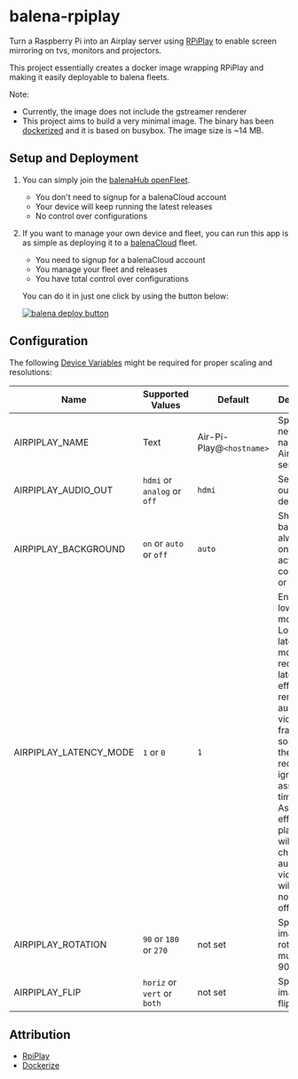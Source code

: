 # balena-rpiplay

Turn a Raspberry Pi into an Airplay server using [RPiPlay](https://github.com/FD-/RPiPlay) to enable screen mirroring on tvs, monitors and projectors.

This project essentially creates a docker image wrapping RPiPlay and making it easily deployable to balena fleets.

Note:

- Currently, the image does not include the gstreamer renderer
- This project aims to build a very minimal image. The binary has been [dockerized](https://github.com/larsks/dockerize) and it is based on busybox. The image size is ~14 MB.


## Setup and Deployment

1. You can simply join the [balenaHub openFleet](https://hub.balena.io/gh_rahul_thakoor/balena-rpiplay). 
     - You don't need to signup for a balenaCloud account 
     - Your device will keep running the latest releases
     - No control over configurations

2. If you want to manage your own device and fleet, you can run this app is as simple as deploying it to a [balenaCloud](https://www.balena.io/cloud) fleet. 
     - You need to signup for a balenaCloud account
     - You manage your fleet and releases
     - You have total control over configurations

    You can do it in just one click by using the button below:

    [![balena deploy button](https://www.balena.io/deploy.svg)](https://dashboard.balena-cloud.com/deploy?repoUrl=https://github.com/rahul-thakoor/balena-rpiplay)




## Configuration

The following [Device Variables](https://www.balena.io/docs/learn/manage/variables/#variables) might be required for proper scaling and resolutions:

|  Name | Supported Values  | Default  | Description
|---|---|--- |---
|  AIRPIPLAY_NAME |  Text |  Air-Pi-Play@`<hostname>` |  Specify the network name of the AirPlay server
|  AIRPIPLAY_AUDIO_OUT |`hdmi` or `analog` or `off`  | `hdmi` | Set audio output device
| AIRPIPLAY_BACKGROUND  | `on` or `auto` or `off`  |  `auto`  | Show black background always, only during active connection, or never |
AIRPIPLAY_LATENCY_MODE | `1` or `0` | `1` |  Enables low-latency mode. Low-latency mode reduces latency by effectively rendering audio and video frames as soon as they are received, ignoring the associated timestamps. As a side effect, playback will be choppy and audio-video sync will be noticably off |
AIRPIPLAY_ROTATION | `90` or `180` or `270` | not set | Specify image rotation in multiples of 90 degrees |
AIRPIPLAY_FLIP | `horiz` or `vert` or `both` | not set | Specify image flipping

## Attribution

- [RpiPlay](https://github.com/FD-/RPiPlay)
- [Dockerize](https://github.com/larsks/dockerize)
